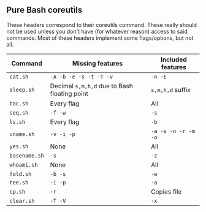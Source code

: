 ## Pure Bash coreutils

These headers correspond to their coreutils command. These really should not be used unless you don't have (for whatever reason) access to said commands. Most of these headers implement some flags/options, but not all.

| Command       | Missing features                             | Included features   |
|---------------|----------------------------------------------|---------------------|
| `cat.sh`      | `-A -b -e -s -t -T -v`                       | `-n -E`             |
| `sleep.sh`    | Decimal `s,m,h,d` due to Bash floating point | `s,m,h,d` suffix    |
| `tac.sh`      | Every flag                                   | All                 |
| `seq.sh`      | `-f -w`                                      | `-s`                |
| `ls.sh`       | Every flag                                   | `-b`                |
| `uname.sh`    | `-v -i -p`                                   | `-a -s -n -r -m -o` |
| `yes.sh`      | None                                         | All                 |
| `basename.sh` | `-s`                                         | `-z`                |
| `whoami.sh`   | None                                         | All                 |
| `fold.sh`     | `-b -s`                                      | `-w`                |
| `tee.sh`      | `-i -p`                                      | `-a`                |
| `cp.sh`       | `-r`                                         | Copies file         |
| `clear.sh`    | `-T -V`                                      | `-x`                |
